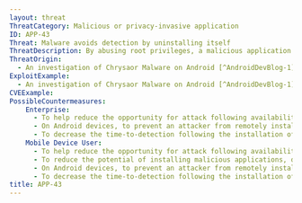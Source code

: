 ```yaml
---
layout: threat
ThreatCategory: Malicious or privacy-invasive application
ID: APP-43
Threat: Malware avoids detection by uninstalling itself
ThreatDescription: By abusing root privileges, a malicious application could avoid detection by automatically deleting itself (with no user interaction) after executing malicious behaviors. This would reduce the opportunity for detection and identification of the malicious activity, which may further prevent or limit the ability for a victim to recover from the attack.
ThreatOrigin:
  - An investigation of Chrysaor Malware on Android [^AndroidDevBlog-1]
ExploitExample:
  - An investigation of Chrysaor Malware on Android [^AndroidDevBlog-1]
CVEExample:
PossibleCountermeasures:
    Enterprise:
      - To help reduce the opportunity for attack following availability of patches, ensure timely installation of mobile OS security updates.
      - On Android devices, to prevent an attacker from remotely installing malicious applications from unknown sources, ensure Security > Unknown Sources is turned off; an enterprise can deploy EMM solutions that enforce a policy to never permit the installation of apps from unknown sources.
      - To decrease the time-to-detection following the installation of a malicious app, deploy on-device agents that automatically detect the installation of any app and initiate either local (on-device) or remote processes for detection and identification of malware and potentially-harmful applications.
    Mobile Device User:
      - To help reduce the opportunity for attack following availability of patches, ensure timely installation of mobile OS security updates.
      - To reduce the potential of installing malicious applications, download public apps directly from an official app store (e.g., Google Play, iTunes Store).
      - On Android devices, to prevent an attacker from remotely installing malicious applications from unknown sources, ensure Security > Unknown Sources is turned off; an enterprise can deploy EMM solutions that enforce a policy to never permit the installation of apps from unknown sources.
      - To decrease the time-to-detection following the installation of a malicious app, deploy on-device agents that automatically detect the installation of any app and initiate either local (on-device) or remote processes for detection and identification of malware and potentially-harmful applications.
title: APP-43
---
```

